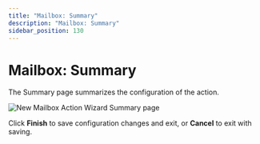```yaml
---
title: "Mailbox: Summary"
description: "Mailbox: Summary"
sidebar_position: 130
---
```


# Mailbox: Summary

The Summary page summarizes the configuration of the action.

![New Mailbox Action Wizard Summary page](/img/product_docs/accessanalyzer/11.6/admin/action/mailbox/summary.webp)

Click **Finish** to save configuration changes and exit, or **Cancel** to exit with saving.
